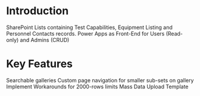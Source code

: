 # Introduction 

SharePoint Lists containing Test Capabilities, Equipment Listing and Personnel Contacts records.
Power Apps as Front-End for Users (Read-only) and Admins (CRUD)

# Key Features
Searchable galleries
Custom page navigation for smaller sub-sets on gallery
Implement Workarounds for 2000-rows limits
Mass Data Upload Template

